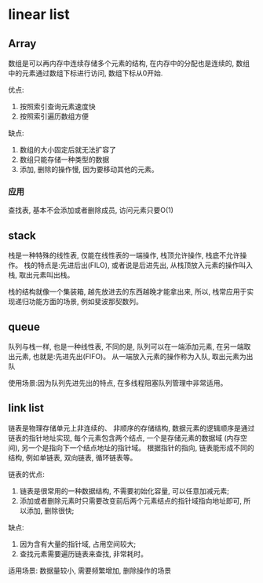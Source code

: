 # linear list

## Array

数组是可以再内存中连续存储多个元素的结构, 在内存中的分配也是连续的, 数组中的元素通过数组下标进行访问, 数组下标从0开始.

优点: 

1. 按照索引查询元素速度快 
2. 按照索引遍历数组方便

缺点: 

1. 数组的大小固定后就无法扩容了 
2. 数组只能存储一种类型的数据 
3. 添加, 删除的操作慢, 因为要移动其他的元素。 

### 应用

查找表, 基本不会添加或者删除成员, 访问元素只要O(1)

## stack

栈是一种特殊的线性表, 仅能在线性表的一端操作, 栈顶允许操作, 栈底不允许操作。 栈的特点是:先进后出(FILO), 或者说是后进先出, 从栈顶放入元素的操作叫入栈, 取出元素叫出栈。 

栈的结构就像一个集装箱, 越先放进去的东西越晚才能拿出来, 所以, 栈常应用于实现递归功能方面的场景, 例如斐波那契数列。 

## queue

队列与栈一样, 也是一种线性表, 不同的是, 队列可以在一端添加元素, 在另一端取出元素, 也就是:先进先出(FIFO)。 从一端放入元素的操作称为入队, 取出元素为出队

使用场景:因为队列先进先出的特点, 在多线程阻塞队列管理中非常适用。 

## link list

链表是物理存储单元上非连续的、 非顺序的存储结构, 数据元素的逻辑顺序是通过链表的指针地址实现, 每个元素包含两个结点, 一个是存储元素的数据域 (内存空间), 另一个是指向下一个结点地址的指针域。 根据指针的指向, 链表能形成不同的结构, 例如单链表, 双向链表, 循环链表等。 

链表的优点: 

1. 链表是很常用的一种数据结构, 不需要初始化容量, 可以任意加减元素; 
2. 添加或者删除元素时只需要改变前后两个元素结点的指针域指向地址即可, 所以添加, 删除很快; 

缺点: 

1. 因为含有大量的指针域, 占用空间较大; 
2. 查找元素需要遍历链表来查找, 非常耗时。 

适用场景: 
数据量较小, 需要频繁增加, 删除操作的场景

